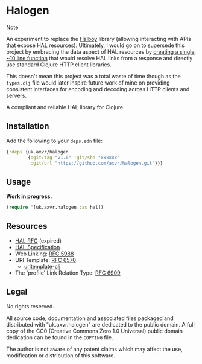 # Halogen

> [!NOTE]
> An experiment to replace the [Halboy](https://github.com/jimmythompson/halboy) library (allowing interacting with APIs that expose HAL resources).  Ultimately, I would go on to supersede this project by embracing the data aspect of HAL resources by [creating a single, ~10 line function](../misc/hal.clj) that would resolve HAL links from a response and directly use standard Clojure HTTP client libraries.
>
> This doesn't mean this project was a total waste of time though as the `types.clj` file would later inspire future work of mine on providing consistent interfaces for encoding and decoding across HTTP clients and servers.

A compliant and reliable HAL library for Clojure.


## Installation

Add the following to your `deps.edn` file:

```clj
{:deps {uk.axvr/halogen
        {:git/tag "v1.0" :git/sha "xxxxxx"
         :git/url "https://github.com/axvr/halogen.git"}}}
```


## Usage

**Work in progress.**

```clj
(require '[uk.axvr.halogen :as hal])
```


## Resources

- [HAL RFC](https://github.com/mikekelly/hal-rfc) (expired)
- [HAL Specification](https://stateless.group/hal_specification.html)
- Web Linking: [RFC 5988](https://datatracker.ietf.org/doc/html/rfc5988)
- URI Template: [RFC 6570](https://datatracker.ietf.org/doc/html/rfc6570)
  - [uritemplate-clj](https://github.com/mwkuster/uritemplate-clj)
- The 'profile' Link Relation Type: [RFC 6909](https://www.rfc-editor.org/rfc/rfc6906.html)


## Legal

No rights reserved.

All source code, documentation and associated files packaged and distributed
with "uk.axvr.halogen" are dedicated to the public domain. A full copy of the
CC0 (Creative Commons Zero 1.0 Universal) public domain dedication can be found
in the `COPYING` file.

The author is not aware of any patent claims which may affect the use,
modification or distribution of this software.
